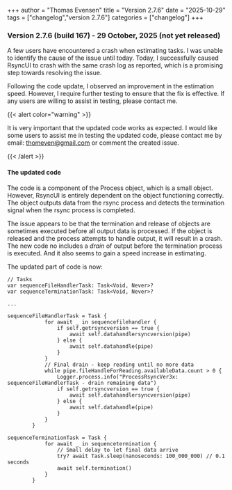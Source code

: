 +++
author = "Thomas Evensen"
title = "Version 2.7.6"
date = "2025-10-29"
tags = ["changelog","version 2.7.6"]
categories = ["changelog"]
+++

### Version 2.7.6 (build 167) - 29 October, 2025 (not yet released)

A few users have encountered a crash when estimating tasks. I was unable to identify the cause of the issue until today. Today, I successfully caused RsyncUI to crash with the same crash log as reported, which is a promising step towards resolving the issue.

Following the code update, I observed an improvement in the estimation speed. However, I require further testing to ensure that the fix is effective. If any users are willing to assist in testing, please contact me.

{{< alert color="warning" >}}

It is very important that the updated code works as expected. I would like some users to assist me in testing the updated code, please contact me by email: thomeven@gmail.com or comment the created issue.

{{< /alert >}}

#### The updated code 

The code is a component of the Process object, which is a small object. However, RsyncUI is entirely dependent on the object functioning correctly. The object outputs data from the rsync process and detects the termination signal when the rsync process is completed. 

The issue appears to be that the termination and release of objects are sometimes executed before all output data is processed. If the object is released and the process attempts to handle output, it will result in a crash. The new code no includes a *drain* of output before the termination process is executed. And it also seems to gain a speed increase in estimating.

The updated part of code is now:

```
// Tasks
var sequenceFileHandlerTask: Task<Void, Never>?
var sequenceTerminationTask: Task<Void, Never>?

...

sequenceFileHandlerTask = Task {
            for await _ in sequencefilehandler {
                if self.getrsyncversion == true {
                    await self.datahandlersyncversion(pipe)
                } else {
                    await self.datahandle(pipe)
                }
            }
            // Final drain - keep reading until no more data
            while pipe.fileHandleForReading.availableData.count > 0 {
                Logger.process.info("ProcessRsyncVer3x: sequenceFileHandlerTask - drain remaining data")
                if self.getrsyncversion == true {
                    await self.datahandlersyncversion(pipe)
                } else {
                    await self.datahandle(pipe)
                }
            }
        }

sequenceTerminationTask = Task {
            for await _ in sequencetermination {
                // Small delay to let final data arrive
                try? await Task.sleep(nanoseconds: 100_000_000) // 0.1 seconds
                await self.termination()
            }
        }        
```

